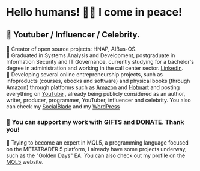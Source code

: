 # Hello humans! 👋🧿 I come in peace! 
## 🧿 Youtuber / Influencer / Celebrity. <br>
🧿 Creator of open source projects: HNAP, AIBus-OS. <br>
🧿 Graduated in Systems Analysis and Development, postgraduate in Information Security and IT Governance, currently studying for a bachelor's degree in administration and working in the call center sector. [LinkedIn](https://www.linkedin.com/in/samuelcavalcanticosta/).<br>
🧿 Developing several online entrepreneurship projects, such as infoproducts (courses, ebooks and software) and physical books (through Amazon) through platforms such as [Amazon](https://www.amazon.com/stores/Samuel-Cavalcanti-Costa/author/B0DQ8SPJVW?language=pt&ref=sr_ntt_srch_lnk_1&qid=1740783935&sr=8-1&isDramIntegrated=true&shoppingPortalEnabled=true)
 and [Hotmart](https://hotmart.com/en/marketplace/products?q=SAMUEL%20CAVALCANTI%20COSTA)
 and posting everything on [YouTube](https://www.youtube.com/@SamuelCavalcantiCosta?sub_confirmation=1)
, already being publicly considered as an author, writer, producer, programmer, YouTuber, influencer and celebrity. You also can check my [SocialBlade](https://socialblade.com/youtube/channel/UCj4rpoOIZBalHZxqIjqb0Jg) and my [WordPress](https://samuelcavalcanticosta.wordpress.com/)<br>
### 🧿 You can support my work with [GIFTS](https://www.mercadolivre.com.br/presentes/presentei-me-8u5sv) and [DONATE](https://link.mercadopago.com.br/samuelccosta1991). Thank you!<br>
🧿 Trying to become an expert in MQL5, a programming language focused on the METATRADER 5 platform, I already have some projects underway, such as the "Golden Days" EA. You can also check out my profile on the [MQL5](https://www.mql5.com/en/users/samuelcavalcanticosta)
 website.
